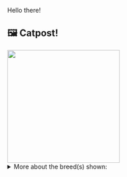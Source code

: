Hello there!



## 🖼️ Catpost!

<sub>
    <img src="https://cdn2.thecatapi.com/images/hj7Oh-SRY.jpg" height="256">
</sub>


<details>
<summary>More about the breed(s) shown:</summary>

Breed: Burmese

Description: Burmese love being with people, playing with them, and keeping them entertained. They crave close physical contact and abhor an empty lap. They will follow their humans from room to room, and sleep in bed with them, preferably under the covers, cuddled as close as possible. At play, they will turn around to see if their human is watching and being entertained by their crazy antics.

Links:
<ul>
  <li>CFA http://cfa.org/Breeds/BreedsAB/Burmese.aspx</li>
  <li>Wikipedia https://en.wikipedia.org/wiki/Burmese_(cat)</li>
</ul> 

</details>
